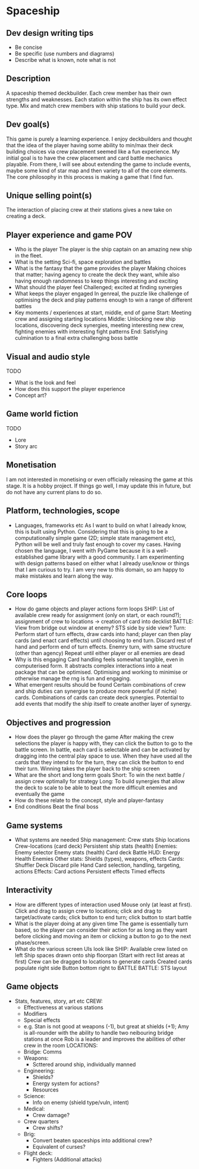 # Spaceship

## Dev design writing tips
- Be concise
- Be specific (use numbers and diagrams)
- Describe what is known, note what is not

## Description
A spaceship themed deckbuilder.
Each crew member has their own strengths and weaknesses.
Each station within the ship has its own effect type. Mix and match crew members with ship stations to build your deck.

## Dev goal(s)
This game is purely a learning experience. I enjoy deckbuilders and thought that the idea of the player having some ability to min/max their deck building choices via crew placement seemed like a fun experience.
My initial goal is to have the crew placement and card battle mechanics playable. From there, I will see about extending the game to include events, maybe some kind of star map and then variety to all of the core elements.
The core philosophy in this process is making a game that I find fun.


## Unique selling point(s)
The interaction of placing crew at their stations gives a new take on creating a deck.

## Player experience and game POV
- Who is the player
The player is the ship captain on an amazing new ship in the fleet.
- What is the setting
Sci-fi, space exploration and battles
- What is the fantasy that the game provides the player
Making choices that matter; having agency to create the deck they want, while also having enough randomness to keep things interesting and exciting
- What should the player feel
Challenged; excited at finding synergies
- What keeps the player engaged
In genreal, the puzzle like challenge of optimising the deck and play patterns enough to win a range of different battles
- Key moments / experiences at start, middle, end of game
Start: Meeting crew and assigning starting locations
Middle: Unlocking new ship locations, discovering deck synergies, meeting interesting new crew, fighting enemies with interesting fight patterns
End: Satisfying culmination to a final extra challenging boss battle


## Visual and audio style
TODO
- What is the look and feel
- How does this support the player experience
- Concept art?


## Game world fiction
TODO
- Lore
- Story arc


## Monetisation
I am not interested in monetising or even officially releasing the game at this stage. It is a hobby project.
If things go well, I may update this in future, but do not have any current plans to do so.


## Platform, technologies, scope
- Languages, frameworks etc
As I want to build on what I already know, this is built using Python. Considering that this is going to be a computationally simple game (2D; simple state management etc), Python will be well and truly fast enough to cover my cases. Having chosen the language, I went with PyGame because it is a well-established game library with a good community.
I am experimenting with design patterns based on either what I already use/know or things that I am curious to try. I am very new to this domain, so am happy to make mistakes and learn along the way.


## Core loops
- How do game objects and player actions form loops
SHIP: List of available crew ready for assignment (only on start, or each round?); assignment of crew to locations -> creation of card into decklist
BATTLE: View from bridge out window at enemy? STS side by side view?
    Turn: Perform start of turn effects, draw cards into hand; player can then play cards (and enact card effects) until choosing to end turn. Discard rest of hand and perform end of turn effects.
    Enemry turn, with same structure (other than agency)
    Repeat until either player or all enemies are dead
- Why is this engaging
Card handling feels somewhat tangible, even in computerised form. It abstracts complex interactions into a neat package that can be optimised. Optimising and working to minimise or otherwise manage the rng is fun and engaging.
- What emergent results should be found
Certain combinations of crew and ship duties can synergise to produce more powerful (if niche) cards. Combinations of cards can create deck synergies. Potential to add events that modify the ship itself to create another layer of synergy.


## Objectives and progression
- How does the player go through the game
After making the crew selections the player is happy with, they can click the button to go to the battle screen. In battle, each card is selectable and can be activated by dragging into the central play space to use. When they have used all the cards that they intend to for the turn, they can click the button to end their turn. Winning takes the player back to the ship screen
- What are the short and long term goals
Short: To win the next battle / assign crew optimally for strategy
Long: To build synergies that allow the deck to scale to be able to beat the more difficult enemies and eventually the game
- How do these relate to the concept, style and player-fantasy
- End conditions
Beat the final boss


## Game systems
- What systems are needed
Ship management:
    Crew stats
    Ship locations
    Crew-locations (card deck)
    Persistent ship stats (health)
Enemies:
    Enemy selector
    Enemy stats (health)
    Card deck
Battle HUD:
    Energy
    Health
    Enemies
    Other stats: Shields (types), weapons, effects
Cards:
    Shuffler
    Deck
    Discard pile
    Hand
        Card selection, handling, targeting, actions
Effects:
    Card actions
    Persistent effects
    Timed effects


## Interactivity
- How are different types of interaction used
Mouse only (at least at first). Click and drag to assign crew to locations; click and drag to target/activate cards; click button to end turn; click button to start battle
- What is the player doing at any given time
The game is essentially turn based, so the player can consider their action for as long as they want before clicking and moving an item or clicking a button to go to the next phase/screen.
- What do the various screen UIs look like
SHIP: Available crew listed on left
    Ship spaces drawn onto ship floorpan (Start with rect list areas at first)
    Crew can be dragged to locations to generate cards
    Created cards populate right side
    Button bottom right to BATTLE
BATTLE:
    STS layout

## Game objects
- Stats, features, story, art etc
CREW:
    - Effectiveness at various stations
    - Modifiers
    - Special effects
    - e.g. Stan is not good at weapons (-1), but great at shields (+1);
        Amy is all-rounder with the ability to handle two neibouring bridge stations at once
        Rob is a leader and improves the abilities of other crew in the room
LOCATIONS:
    - Bridge:
        Comms
    - Weapons:
        - Scttered around ship, individually manned
    - Engineering:
        - Shields?
        - Energy system for actions?
        - Resources
    - Science:
        - Info on enemy (shield type/vuln, intent)
    - Medical:
        - Crew damage?
    - Crew quarters
        - Crew shifts?
    - Brig:
        - Convert beaten spaceships into additional crew?
        - Equivalent of curses?
    - Flight deck:
        - Fighters (Additional attacks)